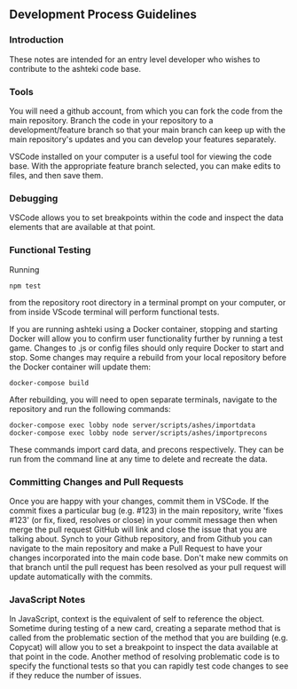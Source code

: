 ## Development Process Guidelines
### Introduction

These notes are intended for an entry level developer who wishes to contribute to the ashteki code base.

### Tools

You will need a github account, from which you can fork the code from the main repository. Branch the code in your repository to a development/feature branch so that your main branch can keep up with the main repository's updates and you can develop your features separately.

VSCode installed on your computer is a useful tool for viewing the code base. With the appropriate feature branch selected, you can make edits to files, and then save them. 

### Debugging

VSCode allows you to set breakpoints within the code and inspect the data elements that are available at that point.

### Functional Testing

Running 
```
npm test
```
from the repository root directory in a terminal prompt on your computer, or from inside VScode terminal will perform functional tests. 

If you are running ashteki using a Docker container, stopping and starting Docker will allow you to confirm user functionality further by running a test game. Changes to .js or config files should only require Docker to start and stop. Some changes may require a rebuild from your local repository before the Docker container will update them:
```
docker-compose build
```
After rebuilding, you will need to open separate terminals, navigate to the repository and run the following commands:
```
docker-compose exec lobby node server/scripts/ashes/importdata
docker-compose exec lobby node server/scripts/ashes/importprecons
```
These commands import card data, and precons respectively. They can be run from the command line at any time to delete and recreate the data.

### Committing Changes and Pull Requests

Once you are happy with your changes, commit them in VSCode. If the commit fixes a particular bug (e.g. #123) in the main repository, write 'fixes #123' (or fix, fixed, resolves or close) in your commit message then when  merge the pull request GitHub will link and close the issue that you are talking about. Synch to your Github repository, and from Github you can navigate to the main repository and make a Pull Request to have your changes incorporated into the main code base. Don't make new commits on that branch until the pull request has been resolved as your pull request will update automatically with the commits.

### JavaScript Notes

In JavaScript, context is the equivalent of self to reference the object.
Sometime during testing of a new card, creating a separate method that is called from the problematic section of the method that you are building (e.g. Copycat) will allow you to set a breakpoint to inspect the data available at that point in the code. Another method of resolving problematic code is to specify the functional tests so that you can rapidly test code changes to see if they reduce the number of issues. 
